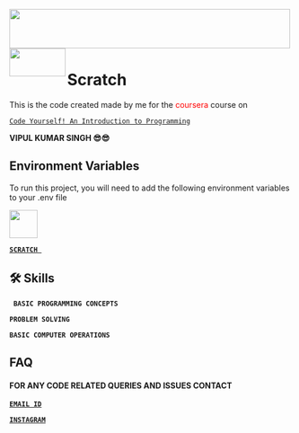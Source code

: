 <img src="https://user-images.githubusercontent.com/72446442/130321001-de879537-c8b4-432c-9b2a-bbb31541b62f.png" width =500 height = 70 img align = "center" ><img src="https://user-images.githubusercontent.com/72446442/130321395-d53faaac-dad5-4435-8745-8c457238d8d5.jpg" width = 100 height = 50 img align = "left" >    


# Scratch 

This  is the code created made by me for the <font color ='red'> coursera </font > course
on 

 [`Code Yourself! An Introduction to Programming`](https://www.coursera.org/learn/intro-programming?)




**VIPUL KUMAR SINGH :sunglasses::sunglasses:**


## Environment Variables

To run this project, you will need to add the following environment variables to your .env file


<img src="https://user-images.githubusercontent.com/72446442/130321395-d53faaac-dad5-4435-8745-8c457238d8d5.jpg" width = 50 height = 50  >    

**[`SCRATCH `](https://scratch.mit.edu/download)**


## 🛠 Skills 

**` BASIC PROGRAMMING CONCEPTS`**

**` PROBLEM SOLVING `**

**` BASIC COMPUTER OPERATIONS `**





## FAQ


#### FOR ANY CODE RELATED QUERIES AND ISSUES CONTACT 

**[`EMAIL ID`](vipulrjput@gmail.com)**                              

**[`INSTAGRAM`](https://www.instagram.com/vipulkumar03/)**

  

